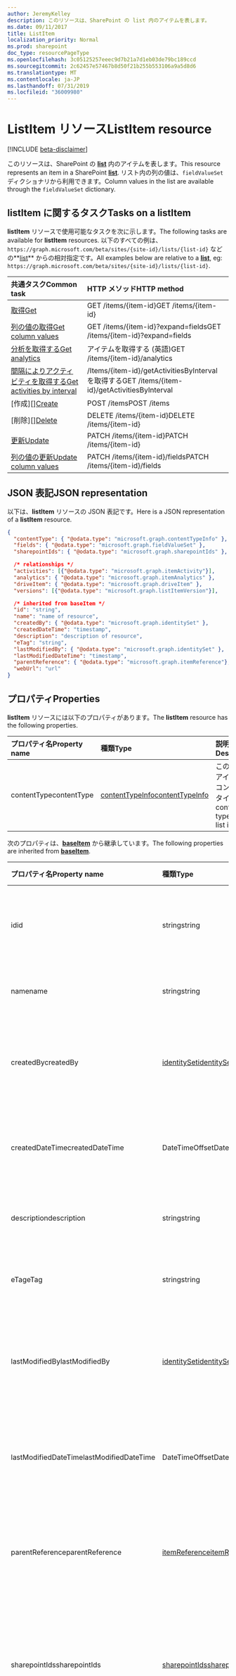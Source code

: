 ```yaml
---
author: JeremyKelley
description: このリソースは、SharePoint の list 内のアイテムを表します。
ms.date: 09/11/2017
title: ListItem
localization_priority: Normal
ms.prod: sharepoint
doc_type: resourcePageType
ms.openlocfilehash: 3c05125257eeec9d7b21a7d1eb03de79bc189ccd
ms.sourcegitcommit: 2c62457e57467b8d50f21b255b553106a9a5d8d6
ms.translationtype: MT
ms.contentlocale: ja-JP
ms.lasthandoff: 07/31/2019
ms.locfileid: "36009980"
---
```

# <a name="listitem-resource"></a><span data-ttu-id="9f0c3-103">ListItem リソース</span><span class="sxs-lookup"><span data-stu-id="9f0c3-103">ListItem resource</span></span>

[!INCLUDE [beta-disclaimer](../../includes/beta-disclaimer.md)]

<span data-ttu-id="9f0c3-104">このリソースは、SharePoint の **[list][]** 内のアイテムを表します。</span><span class="sxs-lookup"><span data-stu-id="9f0c3-104">This resource represents an item in a SharePoint **[list][]**.</span></span>
<span data-ttu-id="9f0c3-105">リスト内の列の値は、`fieldValueSet` ディクショナリから利用できます。</span><span class="sxs-lookup"><span data-stu-id="9f0c3-105">Column values in the list are available through the `fieldValueSet` dictionary.</span></span>

## <a name="tasks-on-a-listitem"></a><span data-ttu-id="9f0c3-106">listItem に関するタスク</span><span class="sxs-lookup"><span data-stu-id="9f0c3-106">Tasks on a listItem</span></span>

<span data-ttu-id="9f0c3-107">**listItem** リソースで使用可能なタスクを次に示します。</span><span class="sxs-lookup"><span data-stu-id="9f0c3-107">The following tasks are available for **listItem** resources.</span></span>
<span data-ttu-id="9f0c3-108">以下のすべての例は、`https://graph.microsoft.com/beta/sites/{site-id}/lists/{list-id}` などの**[list][]** からの相対指定です。</span><span class="sxs-lookup"><span data-stu-id="9f0c3-108">All examples below are relative to a **[list][]**, eg: `https://graph.microsoft.com/beta/sites/{site-id}/lists/{list-id}`.</span></span>

| <span data-ttu-id="9f0c3-109">共通タスク</span><span class="sxs-lookup"><span data-stu-id="9f0c3-109">Common task</span></span>                    | <span data-ttu-id="9f0c3-110">HTTP メソッド</span><span class="sxs-lookup"><span data-stu-id="9f0c3-110">HTTP method</span></span>
|:-------------------------------|:------------------------
| <span data-ttu-id="9f0c3-111">[取得][]</span><span class="sxs-lookup"><span data-stu-id="9f0c3-111">[Get][]</span></span>                        | <span data-ttu-id="9f0c3-112">GET /items/{item-id}</span><span class="sxs-lookup"><span data-stu-id="9f0c3-112">GET /items/{item-id}</span></span>
| <span data-ttu-id="9f0c3-113">[列の値の取得][取得]</span><span class="sxs-lookup"><span data-stu-id="9f0c3-113">[Get column values][Get]</span></span>       | <span data-ttu-id="9f0c3-114">GET /items/{item-id}?expand=fields</span><span class="sxs-lookup"><span data-stu-id="9f0c3-114">GET /items/{item-id}?expand=fields</span></span>
| <span data-ttu-id="9f0c3-115">[分析を取得する][]</span><span class="sxs-lookup"><span data-stu-id="9f0c3-115">[Get analytics][]</span></span>              | <span data-ttu-id="9f0c3-116">アイテムを取得する (英語)</span><span class="sxs-lookup"><span data-stu-id="9f0c3-116">GET /items/{item-id}/analytics</span></span>
| <span data-ttu-id="9f0c3-117">[間隔によりアクティビティを取得する][]</span><span class="sxs-lookup"><span data-stu-id="9f0c3-117">[Get activities by interval][]</span></span> | <span data-ttu-id="9f0c3-118">/Items/{item-id}/getActivitiesByInterval を取得する</span><span class="sxs-lookup"><span data-stu-id="9f0c3-118">GET /items/{item-id}/getActivitiesByInterval</span></span>
| <span data-ttu-id="9f0c3-119">[作成][]</span><span class="sxs-lookup"><span data-stu-id="9f0c3-119">[Create][]</span></span>                     | <span data-ttu-id="9f0c3-120">POST /items</span><span class="sxs-lookup"><span data-stu-id="9f0c3-120">POST /items</span></span>
| <span data-ttu-id="9f0c3-121">[削除][]</span><span class="sxs-lookup"><span data-stu-id="9f0c3-121">[Delete][]</span></span>                     | <span data-ttu-id="9f0c3-122">DELETE /items/{item-id}</span><span class="sxs-lookup"><span data-stu-id="9f0c3-122">DELETE /items/{item-id}</span></span>
| <span data-ttu-id="9f0c3-123">[更新][]</span><span class="sxs-lookup"><span data-stu-id="9f0c3-123">[Update][]</span></span>                     | <span data-ttu-id="9f0c3-124">PATCH /items/{item-id}</span><span class="sxs-lookup"><span data-stu-id="9f0c3-124">PATCH /items/{item-id}</span></span>
| <span data-ttu-id="9f0c3-125">[列の値の更新][更新]</span><span class="sxs-lookup"><span data-stu-id="9f0c3-125">[Update column values][Update]</span></span> | <span data-ttu-id="9f0c3-126">PATCH /items/{item-id}/fields</span><span class="sxs-lookup"><span data-stu-id="9f0c3-126">PATCH /items/{item-id}/fields</span></span>

[取得]: ../api/listitem-get.md
[Get]: ../api/listitem-get.md
[分析を取得する]: ../api/itemanalytics-get.md
[Get analytics]: ../api/itemanalytics-get.md
[間隔によりアクティビティを取得する]: ../api/itemactivity-getbyinterval.md
[Get activities by interval]: ../api/itemactivity-getbyinterval.md
[Create]: ../api/listitem-create.md
[Delete]: ../api/listitem-delete.md
[更新]: ../api/listitem-update.md
[Update]: ../api/listitem-update.md

## <a name="json-representation"></a><span data-ttu-id="9f0c3-133">JSON 表記</span><span class="sxs-lookup"><span data-stu-id="9f0c3-133">JSON representation</span></span>

<span data-ttu-id="9f0c3-134">以下は、**listItem** リソースの JSON 表記です。</span><span class="sxs-lookup"><span data-stu-id="9f0c3-134">Here is a JSON representation of a **listItem** resource.</span></span>

<!--{
  "blockType": "resource",
  "keyProperty": "id",
  "baseType": "microsoft.graph.baseItem",
  "@odata.type": "microsoft.graph.listItem"
}-->

```json
{
  "contentType": { "@odata.type": "microsoft.graph.contentTypeInfo" },
  "fields": { "@odata.type": "microsoft.graph.fieldValueSet" },
  "sharepointIds": { "@odata.type": "microsoft.graph.sharepointIds" },

  /* relationships */
  "activities": [{"@odata.type": "microsoft.graph.itemActivity"}],
  "analytics": { "@odata.type": "microsoft.graph.itemAnalytics" },
  "driveItem": { "@odata.type": "microsoft.graph.driveItem" },
  "versions": [{"@odata.type": "microsoft.graph.listItemVersion"}],

  /* inherited from baseItem */
  "id": "string",
  "name": "name of resource",
  "createdBy": { "@odata.type": "microsoft.graph.identitySet" },
  "createdDateTime": "timestamp",
  "description": "description of resource",
  "eTag": "string",
  "lastModifiedBy": { "@odata.type": "microsoft.graph.identitySet" },
  "lastModifiedDateTime": "timestamp",
  "parentReference": { "@odata.type": "microsoft.graph.itemReference"},
  "webUrl": "url"
}
```

## <a name="properties"></a><span data-ttu-id="9f0c3-135">プロパティ</span><span class="sxs-lookup"><span data-stu-id="9f0c3-135">Properties</span></span>

<span data-ttu-id="9f0c3-136">**listItem** リソースには以下のプロパティがあります。</span><span class="sxs-lookup"><span data-stu-id="9f0c3-136">The **listItem** resource has the following properties.</span></span>

| <span data-ttu-id="9f0c3-137">プロパティ名</span><span class="sxs-lookup"><span data-stu-id="9f0c3-137">Property name</span></span> | <span data-ttu-id="9f0c3-138">種類</span><span class="sxs-lookup"><span data-stu-id="9f0c3-138">Type</span></span>                | <span data-ttu-id="9f0c3-139">説明</span><span class="sxs-lookup"><span data-stu-id="9f0c3-139">Description</span></span>
|:--------------|:--------------------|:-------------------------------
| <span data-ttu-id="9f0c3-140">contentType</span><span class="sxs-lookup"><span data-stu-id="9f0c3-140">contentType</span></span>   | <span data-ttu-id="9f0c3-141">[contentTypeInfo][]</span><span class="sxs-lookup"><span data-stu-id="9f0c3-141">[contentTypeInfo][]</span></span> | <span data-ttu-id="9f0c3-142">このリスト アイテムのコンテンツ タイプ</span><span class="sxs-lookup"><span data-stu-id="9f0c3-142">The content type of this list item</span></span>

<span data-ttu-id="9f0c3-143">次のプロパティは、**[baseItem][]** から継承しています。</span><span class="sxs-lookup"><span data-stu-id="9f0c3-143">The following properties are inherited from **[baseItem][]**.</span></span>

| <span data-ttu-id="9f0c3-144">プロパティ名</span><span class="sxs-lookup"><span data-stu-id="9f0c3-144">Property name</span></span>        | <span data-ttu-id="9f0c3-145">種類</span><span class="sxs-lookup"><span data-stu-id="9f0c3-145">Type</span></span>              | <span data-ttu-id="9f0c3-146">説明</span><span class="sxs-lookup"><span data-stu-id="9f0c3-146">Description</span></span>
|:---------------------|:------------------|:----------------------------------
| <span data-ttu-id="9f0c3-147">id</span><span class="sxs-lookup"><span data-stu-id="9f0c3-147">id</span></span>                   | <span data-ttu-id="9f0c3-148">string</span><span class="sxs-lookup"><span data-stu-id="9f0c3-148">string</span></span>            | <span data-ttu-id="9f0c3-p103">アイテムの一意識別子。読み取り専用です。</span><span class="sxs-lookup"><span data-stu-id="9f0c3-p103">The unique identifier of the item. Read-only.</span></span>
| <span data-ttu-id="9f0c3-151">name</span><span class="sxs-lookup"><span data-stu-id="9f0c3-151">name</span></span>                 | <span data-ttu-id="9f0c3-152">string</span><span class="sxs-lookup"><span data-stu-id="9f0c3-152">string</span></span>            | <span data-ttu-id="9f0c3-153">アイテムの名前/タイトル。</span><span class="sxs-lookup"><span data-stu-id="9f0c3-153">The name / title of the item.</span></span>
| <span data-ttu-id="9f0c3-154">createdBy</span><span class="sxs-lookup"><span data-stu-id="9f0c3-154">createdBy</span></span>            | <span data-ttu-id="9f0c3-155">[identitySet][]</span><span class="sxs-lookup"><span data-stu-id="9f0c3-155">[identitySet][]</span></span>   | <span data-ttu-id="9f0c3-156">このアイテムの作成者の ID です。</span><span class="sxs-lookup"><span data-stu-id="9f0c3-156">Identity of the creator of this item.</span></span> <span data-ttu-id="9f0c3-157">読み取り専用です。</span><span class="sxs-lookup"><span data-stu-id="9f0c3-157">Read-only.</span></span>
| <span data-ttu-id="9f0c3-158">createdDateTime</span><span class="sxs-lookup"><span data-stu-id="9f0c3-158">createdDateTime</span></span>      | <span data-ttu-id="9f0c3-159">DateTimeOffset</span><span class="sxs-lookup"><span data-stu-id="9f0c3-159">DateTimeOffset</span></span>    | <span data-ttu-id="9f0c3-p105">アイテムが作成された日時。読み取り専用です。</span><span class="sxs-lookup"><span data-stu-id="9f0c3-p105">The date and time the item was created. Read-only.</span></span>
| <span data-ttu-id="9f0c3-162">description</span><span class="sxs-lookup"><span data-stu-id="9f0c3-162">description</span></span>          | <span data-ttu-id="9f0c3-163">string</span><span class="sxs-lookup"><span data-stu-id="9f0c3-163">string</span></span>            | <span data-ttu-id="9f0c3-164">アイテムの説明テキストです。</span><span class="sxs-lookup"><span data-stu-id="9f0c3-164">The descriptive text for the item.</span></span>
| <span data-ttu-id="9f0c3-165">eTag</span><span class="sxs-lookup"><span data-stu-id="9f0c3-165">eTag</span></span>                 | <span data-ttu-id="9f0c3-166">string</span><span class="sxs-lookup"><span data-stu-id="9f0c3-166">string</span></span>            | <span data-ttu-id="9f0c3-p106">アイテムの ETag。読み取り専用です。</span><span class="sxs-lookup"><span data-stu-id="9f0c3-p106">ETag for the item. Read-only.</span></span>                                                          |
| <span data-ttu-id="9f0c3-169">lastModifiedBy</span><span class="sxs-lookup"><span data-stu-id="9f0c3-169">lastModifiedBy</span></span>       | <span data-ttu-id="9f0c3-170">[identitySet][]</span><span class="sxs-lookup"><span data-stu-id="9f0c3-170">[identitySet][]</span></span>   | <span data-ttu-id="9f0c3-171">このアイテムの最終変更者の ID です。</span><span class="sxs-lookup"><span data-stu-id="9f0c3-171">Identity of the last modifier of this item.</span></span> <span data-ttu-id="9f0c3-172">読み取り専用です。</span><span class="sxs-lookup"><span data-stu-id="9f0c3-172">Read-only.</span></span>
| <span data-ttu-id="9f0c3-173">lastModifiedDateTime</span><span class="sxs-lookup"><span data-stu-id="9f0c3-173">lastModifiedDateTime</span></span> | <span data-ttu-id="9f0c3-174">DateTimeOffset</span><span class="sxs-lookup"><span data-stu-id="9f0c3-174">DateTimeOffset</span></span>    | <span data-ttu-id="9f0c3-p108">アイテムが最後に変更された日時。読み取り専用です。</span><span class="sxs-lookup"><span data-stu-id="9f0c3-p108">The date and time the item was last modified. Read-only.</span></span>
| <span data-ttu-id="9f0c3-177">parentReference</span><span class="sxs-lookup"><span data-stu-id="9f0c3-177">parentReference</span></span>      | <span data-ttu-id="9f0c3-178">[itemReference][]</span><span class="sxs-lookup"><span data-stu-id="9f0c3-178">[itemReference][]</span></span> | <span data-ttu-id="9f0c3-p109">親の情報 (アイテムに親がある場合)。読み取り/書き込み。</span><span class="sxs-lookup"><span data-stu-id="9f0c3-p109">Parent information, if the item has a parent. Read-write.</span></span>
| <span data-ttu-id="9f0c3-181">sharepointIds</span><span class="sxs-lookup"><span data-stu-id="9f0c3-181">sharepointIds</span></span>        | <span data-ttu-id="9f0c3-182">[sharepointIds][]</span><span class="sxs-lookup"><span data-stu-id="9f0c3-182">[sharepointIds][]</span></span> | <span data-ttu-id="9f0c3-p110">SharePoint REST 互換性に役立つ識別子を返します。読み取り専用です。</span><span class="sxs-lookup"><span data-stu-id="9f0c3-p110">Returns identifiers useful for SharePoint REST compatibility. Read-only.</span></span>
| <span data-ttu-id="9f0c3-185">webUrl</span><span class="sxs-lookup"><span data-stu-id="9f0c3-185">webUrl</span></span>               | <span data-ttu-id="9f0c3-186">string (URL)</span><span class="sxs-lookup"><span data-stu-id="9f0c3-186">string (url)</span></span>      | <span data-ttu-id="9f0c3-p111">ブラウザーでアイテムを表示する URL。読み取り専用です。</span><span class="sxs-lookup"><span data-stu-id="9f0c3-p111">URL that displays the item in the browser. Read-only.</span></span>

## <a name="relationships"></a><span data-ttu-id="9f0c3-189">リレーションシップ</span><span class="sxs-lookup"><span data-stu-id="9f0c3-189">Relationships</span></span>

 <span data-ttu-id="9f0c3-190">**listItem** リソースには、他のリソースと次のような関係があります。</span><span class="sxs-lookup"><span data-stu-id="9f0c3-190">The **listItem** resource has the following relationships to other resources.</span></span>

| <span data-ttu-id="9f0c3-191">リレーションシップ名</span><span class="sxs-lookup"><span data-stu-id="9f0c3-191">Relationship name</span></span> | <span data-ttu-id="9f0c3-192">種類</span><span class="sxs-lookup"><span data-stu-id="9f0c3-192">Type</span></span>                           | <span data-ttu-id="9f0c3-193">説明</span><span class="sxs-lookup"><span data-stu-id="9f0c3-193">Description</span></span>
|:------------------|:-------------------------------|:-------------------------------
| <span data-ttu-id="9f0c3-194">アクティビティ</span><span class="sxs-lookup"><span data-stu-id="9f0c3-194">activities</span></span>        | <span data-ttu-id="9f0c3-195">[itemActivity][] コレクション</span><span class="sxs-lookup"><span data-stu-id="9f0c3-195">[itemActivity][] collection</span></span>    | <span data-ttu-id="9f0c3-196">このアイテムに対して行われた最近のアクティビティのリストです。</span><span class="sxs-lookup"><span data-stu-id="9f0c3-196">The list of recent activities that took place on this item.</span></span>
| <span data-ttu-id="9f0c3-197">分析</span><span class="sxs-lookup"><span data-stu-id="9f0c3-197">analytics</span></span>         | <span data-ttu-id="9f0c3-198">[itemAnalytics][] リソース</span><span class="sxs-lookup"><span data-stu-id="9f0c3-198">[itemAnalytics][] resource</span></span>     | <span data-ttu-id="9f0c3-199">このアイテムについて行われたビュー アクティビティに関する分析。</span><span class="sxs-lookup"><span data-stu-id="9f0c3-199">Analytics about the view activities that took place on this item.</span></span>
| <span data-ttu-id="9f0c3-200">driveItem</span><span class="sxs-lookup"><span data-stu-id="9f0c3-200">driveItem</span></span>         | <span data-ttu-id="9f0c3-201">[driveItem][]</span><span class="sxs-lookup"><span data-stu-id="9f0c3-201">[driveItem][]</span></span>                  | <span data-ttu-id="9f0c3-202">ドキュメント ライブラリの場合、**driveItem** リレーションシップは listItem を **[driveItem][]** として公開します。</span><span class="sxs-lookup"><span data-stu-id="9f0c3-202">For document libraries, the **driveItem** relationship exposes the listItem as a **[driveItem][]**</span></span>
| <span data-ttu-id="9f0c3-203">フィールド</span><span class="sxs-lookup"><span data-stu-id="9f0c3-203">fields</span></span>            | <span data-ttu-id="9f0c3-204">[fieldValueSet][]</span><span class="sxs-lookup"><span data-stu-id="9f0c3-204">[fieldValueSet][]</span></span>              | <span data-ttu-id="9f0c3-205">このリスト アイテムの列セットの値です。</span><span class="sxs-lookup"><span data-stu-id="9f0c3-205">The values of the columns set on this list item.</span></span>
| <span data-ttu-id="9f0c3-206">versions</span><span class="sxs-lookup"><span data-stu-id="9f0c3-206">versions</span></span>          | <span data-ttu-id="9f0c3-207">[listItemVersion][] コレクション</span><span class="sxs-lookup"><span data-stu-id="9f0c3-207">[listItemVersion][] collection</span></span> | <span data-ttu-id="9f0c3-208">リスト アイテムの以前のバージョンのリスト。</span><span class="sxs-lookup"><span data-stu-id="9f0c3-208">The list of previous versions of the list item.</span></span>

[baseItem]: baseitem.md
[contentTypeInfo]: contenttypeinfo.md
[driveItem]: driveitem.md
[fieldValueSet]: fieldvalueset.md
[identitySet]: identityset.md
[itemActivity]: itemactivity.md
[itemAnalytics]: itemanalytics.md
[itemReference]: itemreference.md
[list]: list.md
[listItemVersion]: listitemversion.md
[sharepointIds]: sharepointids.md

<!--
{
  "type": "#page.annotation",
  "description": "",
  "keywords": "",
  "section": "documentation",
  "tocPath": "Resources/ListItem",
  "tocBookmarks": {
    "ListItem": "#"
  },
  "suppressions": []
}
-->

